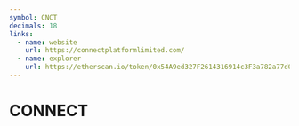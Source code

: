 ```yaml
---
symbol: CNCT
decimals: 18
links:
  - name: website
    url: https://connectplatformlimited.com/
  - name: explorer
    url: https://etherscan.io/token/0x54A9ed327F2614316914c3F3a782a77d0AA47AEe
---
```


# CONNECT
